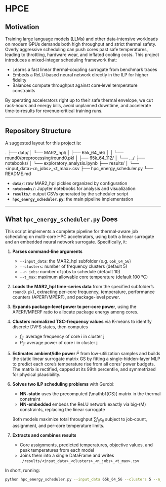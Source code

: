 # HPCE

## Motivation

Training large language models (LLMs) and other data‐intensive workloads on modern GPUs demands both high throughput and strict thermal safety.  Overly aggressive scheduling can push cores past safe temperatures, leading to throttling, hardware wear, and inflated cooling costs.  This project introduces a mixed‐integer scheduling framework that:

- Learns a fast linear thermal‐coupling surrogate from benchmark traces  
- Embeds a ReLU‐based neural network directly in the ILP for higher fidelity  
- Balances compute throughput against core‐level temperature constraints  

By operating accelerators right up to their safe thermal envelope, we cut rack‐hours and energy bills, avoid unplanned downtime, and accelerate time‐to‐results for revenue‐critical training runs.

---
## Repository Structure

A suggested layout for this project is:

.
├── data/
│   └── MAR2_hpl/
│       ├── 65k_64_56/
│       │   └── round0/preprocessing/round0.pkl
│       ├── 65k_64_112/
│       └── …/
├── notebooks/
│   └── exploratory_analysis.ipynb
├── results/
│   └── <input_data>_<clusters>_<n_jobs>_<t_max>.csv
├── hpc_energy_scheduler.py
└── README.md

- **`data/`**: raw MAR2_hpl pickles organized by configuration  
- **`notebooks/`**: Jupyter notebooks for analysis and visualization  
- **`results/`**: output CSVs generated by the scheduler script  
- **`hpc_energy_scheduler.py`**: the main pipeline implementation  
---

## What `hpc_energy_scheduler.py` Does

This script implements a complete pipeline for thermal-aware job scheduling on multi-core HPC accelerators, using both a linear surrogate and an embedded neural network surrogate. Specifically, it:

1. **Parses command-line arguments**  
   - `--input_data`: the MAR2_hpl subfolder (e.g. `65k_64_56`)  
   - `--clusters`: number of frequency clusters (default 5)  
   - `--n_jobs`: number of jobs to schedule (default 10)  
   - `--t_max`: maximum allowable core temperature (default 100 °C)  

2. **Loads the MAR2_hpl time-series data** from the specified subfolder’s `round0.pkl`, extracting per-core frequency, temperature, performance counters (APERF/MPERF), and package-level power.

3. **Expands package-level power to per-core power**, using the APERF/MPERF ratio to allocate package energy among cores.

4. **Clusters normalized TSC-frequency values** via K-means to identify discrete DVFS states, then computes  
   - $f_{ij}$: average frequency of core i in cluster j  
   - $P_{ij}$: average power of core i in cluster j  

5. **Estimates ambient/idle power** $\bar P$ from low-utilization samples and builds the static linear surrogate matrix GS by fitting a single-hidden-layer MLP to predict each core’s temperature rise from all cores’ power budgets. The matrix is rectified, capped at its 99th percentile, and symmetrized for physical plausibility.

6. **Solves two ILP scheduling problems** with Gurobi:  
   - **NN-static** uses the precomputed \(\mathbf{GS}\) matrix in the thermal constraint  
   - **NN-embedded** embeds the ReLU network exactly via big-\(M\) constraints, replacing the linear surrogate  

   Both models maximize total throughput $\sum f_{ij} x_{ij}$ subject to job‐count, assignment, and per-core temperature limits.

7. **Extracts and combines results**  
   - Core assignments, predicted temperatures, objective values, and peak temperatures from each model  
   - Joins them into a single DataFrame and writes `./results/<input_data>_<clusters>_<n_jobs>_<t_max>.csv`

In short, running:

```bash
python hpc_energy_scheduler.py --input_data 65k_64_56 --clusters 5 --n_jobs 110 --t_max 85
```
